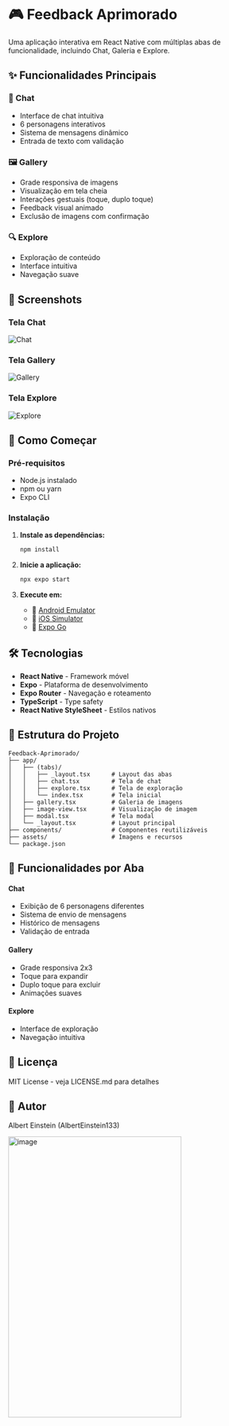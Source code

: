 # 🎮 Feedback Aprimorado

Uma aplicação interativa em React Native com múltiplas abas de funcionalidade, incluindo Chat, Galeria e Explore.

## ✨ Funcionalidades Principais

### 📱 Chat
- Interface de chat intuitiva
- 6 personagens interativos
- Sistema de mensagens dinâmico
- Entrada de texto com validação

### 🖼️ Gallery
- Grade responsiva de imagens
- Visualização em tela cheia
- Interações gestuais (toque, duplo toque)
- Feedback visual animado
- Exclusão de imagens com confirmação

### 🔍 Explore
- Exploração de conteúdo
- Interface intuitiva
- Navegação suave

## 📸 Screenshots

### Tela Chat
![Chat](./screenshots/chat.png)

### Tela Gallery  
![Gallery](./screenshots/gallery.png)

### Tela Explore
![Explore](./screenshots/explore.png)

## 🚀 Como Começar

### Pré-requisitos
- Node.js instalado
- npm ou yarn
- Expo CLI

### Instalação

1. **Instale as dependências:**
   ```bash
   npm install
   ```

2. **Inicie a aplicação:**
   ```bash
   npx expo start
   ```

3. **Execute em:**
   - 📱 [Android Emulator](https://docs.expo.dev/workflow/android-studio-emulator/)
   - 🍎 [iOS Simulator](https://docs.expo.dev/workflow/ios-simulator/)
   - 📲 [Expo Go](https://expo.dev/go)

## 🛠️ Tecnologias

- **React Native** - Framework móvel
- **Expo** - Plataforma de desenvolvimento
- **Expo Router** - Navegação e roteamento
- **TypeScript** - Type safety
- **React Native StyleSheet** - Estilos nativos

## 📁 Estrutura do Projeto

```
Feedback-Aprimorado/
├── app/
│   ├── (tabs)/
│   │   ├── _layout.tsx      # Layout das abas
│   │   ├── chat.tsx         # Tela de chat
│   │   ├── explore.tsx      # Tela de exploração
│   │   └── index.tsx        # Tela inicial
│   ├── gallery.tsx          # Galeria de imagens
│   ├── image-view.tsx       # Visualização de imagem
│   ├── modal.tsx            # Tela modal
│   └── _layout.tsx          # Layout principal
├── components/              # Componentes reutilizáveis
├── assets/                  # Imagens e recursos
└── package.json
```

## 🎯 Funcionalidades por Aba

#### Chat
- Exibição de 6 personagens diferentes
- Sistema de envio de mensagens
- Histórico de mensagens
- Validação de entrada

#### Gallery  
- Grade responsiva 2x3
- Toque para expandir
- Duplo toque para excluir
- Animações suaves

#### Explore
- Interface de exploração
- Navegação intuitiva

## 📝 Licença

MIT License - veja LICENSE.md para detalhes

## 👤 Autor

Albert Einstein (AlbertEinstein133)



<img width="348" height="565" alt="image" src="https://github.com/user-attachments/assets/472b53be-128b-428d-a2ca-3724949295fc" />


